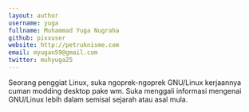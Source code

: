 ```yaml
---
layout: author
username: yuga
fullname: Muhammad Yuga Nugraha
github: pixxuser
website: http://petruknisme.com
email: myugan59@gmail.com
twitter: muhyuga25
---
```


Seorang penggiat Linux, suka ngoprek-ngoprek GNU/Linux kerjaannya cuman modding desktop pake wm. Suka menggali
informasi mengenai GNU/Linux lebih dalam semisal sejarah atau asal mula.
